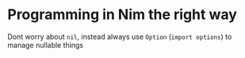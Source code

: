 # Programming in Nim the right way

Dont worry about `nil`, instead always use `Option` (`import options`) to manage nullable things
